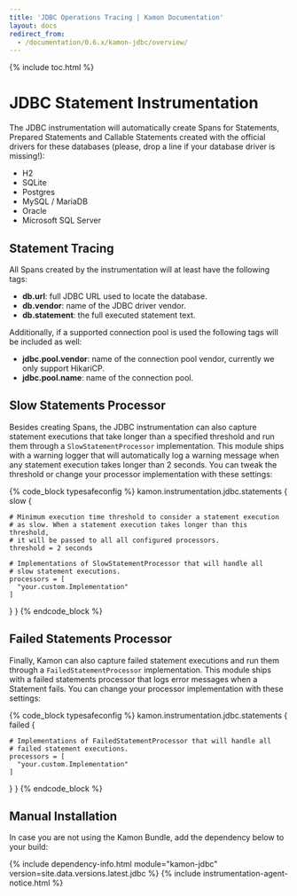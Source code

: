 ```yaml
---
title: 'JDBC Operations Tracing | Kamon Documentation'
layout: docs
redirect_from:
  - /documentation/0.6.x/kamon-jdbc/overview/
---
```


{% include toc.html %}

JDBC Statement Instrumentation
==============================

The JDBC instrumentation will automatically create Spans for Statements, Prepared Statements and Callable Statements
created with the official drivers for these databases (please, drop a line if your database driver is missing!):
  - H2
  - SQLite
  - Postgres
  - MySQL / MariaDB
  - Oracle
  - Microsoft SQL Server


Statement Tracing
-----------------

All Spans created by the instrumentation will at least have the following tags:

  - **db.url**: full JDBC URL used to locate the database.
  - **db.vendor**: name of the JDBC driver vendor.
  - **db.statement**: the full executed statement text.

Additionally, if a supported connection pool is used the following tags will be included as well:
  - **jdbc.pool.vendor**: name of the connection pool vendor, currently we only support HikariCP.
  - **jdbc.pool.name**: name of the connection pool.



Slow Statements Processor
-------------------------

Besides creating Spans, the JDBC instrumentation can also capture statement executions that take longer than a specified
threshold and run them through a `SlowStatementProcessor` implementation. This module ships with a warning logger that
will automatically log a warning message when any statement execution takes longer than 2 seconds. You can tweak the
threshold or change your processor implementation with these settings:

{% code_block typesafeconfig %}
kamon.instrumentation.jdbc.statements {
  slow {

    # Minimum execution time threshold to consider a statement execution
    # as slow. When a statement execution takes longer than this threshold,
    # it will be passed to all all configured processors.
    threshold = 2 seconds

    # Implementations of SlowStatementProcessor that will handle all
    # slow statement executions.
    processors = [
      "your.custom.Implementation"
    ]
  }
}
{% endcode_block %}



Failed Statements Processor
---------------------------

Finally, Kamon can also capture failed statement executions and run them through a `FailedStatementProcessor`
implementation. This module ships with a failed statements processor that logs error messages when a Statement fails.
You can change your processor implementation with these settings:

{% code_block typesafeconfig %}
kamon.instrumentation.jdbc.statements {
  failed {

    # Implementations of FailedStatementProcessor that will handle all
    # failed statement executions.
    processors = [
      "your.custom.Implementation"
    ]
  }
}
{% endcode_block %}


Manual Installation
-------------------

In case you are not using the Kamon Bundle, add the dependency below to your build:

{% include dependency-info.html module="kamon-jdbc" version=site.data.versions.latest.jdbc %}
{% include instrumentation-agent-notice.html %}
